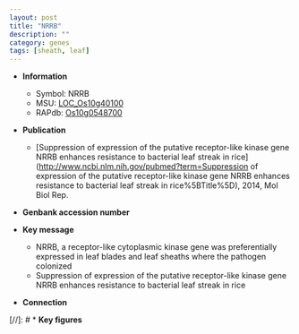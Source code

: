 ```yaml
---
layout: post
title: "NRRB"
description: ""
category: genes
tags: [sheath, leaf]
---
```


* **Information**  
    + Symbol: NRRB  
    + MSU: [LOC_Os10g40100](http://rice.uga.edu/cgi-bin/ORF_infopage.cgi?orf=LOC_Os10g40100)  
    + RAPdb: [Os10g0548700](http://rapdb.dna.affrc.go.jp/viewer/gbrowse_details/irgsp1?name=Os10g0548700)  

* **Publication**  
    + [Suppression of expression of the putative receptor-like kinase gene NRRB enhances resistance to bacterial leaf streak in rice](http://www.ncbi.nlm.nih.gov/pubmed?term=Suppression of expression of the putative receptor-like kinase gene NRRB enhances resistance to bacterial leaf streak in rice%5BTitle%5D), 2014, Mol Biol Rep.

* **Genbank accession number**  

* **Key message**  
    + NRRB, a receptor-like cytoplasmic kinase gene was preferentially expressed in leaf blades and leaf sheaths where the pathogen colonized
    + Suppression of expression of the putative receptor-like kinase gene NRRB enhances resistance to bacterial leaf streak in rice

* **Connection**  

[//]: # * **Key figures**  


